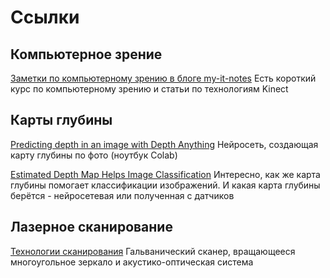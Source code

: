 # Ссылки

## Компьютерное зрение
[Заметки по компьютерному зрению в блоге my-it-notes](https://my-it-notes.com/category/it-notes/%d0%bf%d1%80%d0%be%d0%b3%d1%80%d0%b0%d0%bc%d0%bc%d0%b8%d1%80%d0%be%d0%b2%d0%b0%d0%bd%d0%b8%d0%b5/computer-vision-%d0%bf%d1%80%d0%be%d0%b3%d1%80%d0%b0%d0%bc%d0%bc%d0%b8%d1%80%d0%be%d0%b2%d0%b0%d0%bd%d0%b8%d0%b5/)
Есть короткий курс по компьютерному зрению и статьи по технологиям Kinect

## Карты глубины
[Predicting depth in an image with Depth Anything](https://colab.research.google.com/github/NielsRogge/Transformers-Tutorials/blob/master/Depth%20Anything/Predicting_depth_in_an_image_with_Depth_Anything.ipynb#scrollTo=2xn-Ihu-Pu0j)
Нейросеть, создающая карту глубины по фото (ноутбук Colab)

[Estimated Depth Map Helps Image Classification](https://github.com/ethanhe42/Estimated-Depth-Map-Helps-Image-Classification)
Интересно, как же карта глубины помогает классификации изображений. И какая карта глубины берётся - нейросетевая или 
полученная с датчиков

## Лазерное сканирование
[Технологии сканирования](https://www.coherent.com/news/glossary/laser-scanning)
Гальванический сканер, вращающееся многоугольное зеркало и акустико-оптическая система
